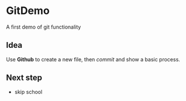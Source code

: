 # GitDemo
A first demo of git functionality

## Idea 
Use **Github** to create a new file, then *commit* and show a basic process.

## Next step
* skip school
